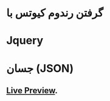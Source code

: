 # گرفتن رندوم کیوتس با 
# Jquery
# جسان (JSON)

## [Live Preview](https://markdownlivepreview.com/).
